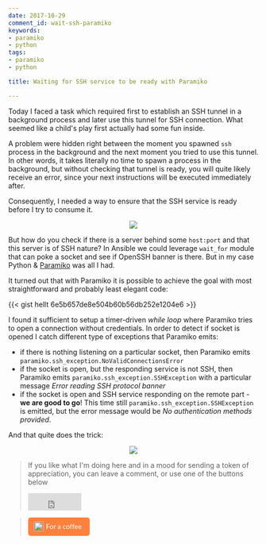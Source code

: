 ```yaml
---
date: 2017-10-29
comment_id: wait-ssh-paramiko
keywords:
- paramiko
- python
tags:
- paramiko
- python

title: Waiting for SSH service to be ready with Paramiko

---
```


Today I faced a task which required first to establish an SSH tunnel in a background process and later use this tunnel for SSH connection. What seemed like a child's play first actually had some fun inside.

A problem were hidden right between the moment you spawned `ssh` process in the background and the next moment you tried to use this tunnel. In other words, it takes literally no time to spawn a process in the background, but without checking that tunnel is ready, you will quite likely receive an error, since your next instructions will be executed immediately after.

Consequently, I needed a way to ensure that the SSH service is ready before I try to consume it.

<p align=center>
<img src="https://gitlab.com/rdodin/netdevops.me/uploads/584a84f21b9736016c5c2b140f5fab58/image.png"/>
</p>


<!--more-->

But how do you check if there is a server behind some `host:port` and that this server is of SSH nature? In Ansible we could leverage `wait_for` module that can poke a socket and see if OpenSSH banner is there. But in my case Python & [Paramiko](http://www.paramiko.org/) was all I had.

It turned out that with Paramiko it is possible to achieve the goal with most straightforward and probably least elegant code:

{{< gist hellt 6e5b657de8e504b60b56db252e1204e6 >}}

I found it sufficient to setup a timer-driven _while loop_ where Paramiko tries to open a connection without credentials. In order to detect if socket is opened I catch different type of exceptions that Paramiko emits:

* if there is nothing listening on a particular socket, then Paramiko emits `paramiko.ssh_exception.NoValidConnectionsError`
* if the socket is open, but the responding service is not SSH, then Paramiko emits `paramiko.ssh_exception.SSHException` with a particular message _Error reading SSH protocol banner_
* if the socket is open and SSH service responding on the remote part - **we are good to go**! This time still `paramiko.ssh_exception.SSHException` is emitted, but the error message would be _No authentication methods provided_.

And that quite does the trick:

<p align=center>
<img src="https://gitlab.com/rdodin/netdevops.me/uploads/744680ad94fe0d7fc6cbb3aaf475b400/wait_ssh.gif"/>
</p>

> If you like what I'm doing here and in a mood for sending a token of appreciation, you can leave a comment, or use one of the buttons below  
> <iframe src="https://github.com/sponsors/hellt/button" title="Sponsor hellt" height="35" width="107" style="border: 0;"></iframe>

> <style>.bmc-button img{height: 20px !important;width: 20px !important;margin-bottom: 1px !important;box-shadow: none !important;border: none !important;vertical-align: middle !important;}.bmc-button{padding: 7px 15px 7px 10px !important;line-height: 20px !important;text-decoration: none !important;display:inline-flex !important;color:#FFFFFF !important;background-color:#FF813F !important;border-radius: 5px !important;border: 1px solid transparent !important;padding: 7px 15px 7px 10px !important;font-size: 20px !important;letter-spacing:-0.08px !important;margin: 0 auto !important;font-family:'Lato', sans-serif !important;-webkit-box-sizing: border-box !important;box-sizing: border-box !important;}.bmc-button:hover, .bmc-button:active, .bmc-button:focus {-webkit-box-shadow: 0px 1px 2px 2px rgba(190, 190, 190, 0.5) !important;text-decoration: none !important;box-shadow: 0px 1px 2px 2px rgba(190, 190, 190, 0.5) !important;opacity: 0.85 !important;color:#FFFFFF !important;}</style><link href="https://fonts.googleapis.com/css?family=Lato&subset=latin,latin-ext" rel="stylesheet"><a class="bmc-button" target="_blank" href="https://www.buymeacoffee.com/ntdvps"><img src="https://cdn.buymeacoffee.com/buttons/bmc-new-btn-logo.svg" alt="Buy me a coffee"><span style="margin-left:5px;font-size:14px !important;">For a coffee</span></a>